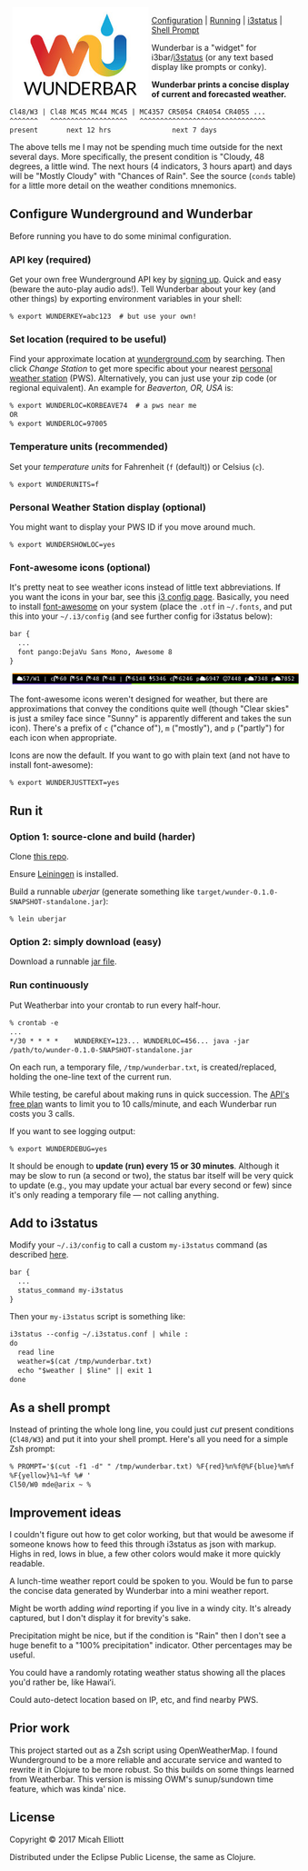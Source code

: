 <img src="https://raw.githubusercontent.com/MicahElliott/wunderbar/master/img/wunderbar.jpg" align="left" hspace="5px"/>

[Configuration][2] | [Running][3] | [i3status][4] | [Shell Prompt][5]

Wunderbar is a "widget" for
i3bar/[i3status](https://github.com/i3/i3status) (or any text based
display like prompts or conky).

**Wunderbar prints a concise display of current and forecasted
weather.**

    Cl48/W3 | Cl48 MC45 MC44 MC45 | MC4357 CR5054 CR4054 CR4055 ...
    ^^^^^^^   ^^^^^^^^^^^^^^^^^^^   ^^^^^^^^^^^^^^^^^^^^^^^^^^^^^^^
    present       next 12 hrs               next 7 days

The above tells me I may not be spending much time outside for the
next several days.  More specifically, the present condition is
"Cloudy, 48 degrees, a little wind.  The next hours (4 indicators, 3
hours apart) and days will be "Mostly Cloudy" with "Chances of Rain".
See the source (`conds` table) for a little more detail on the weather
conditions mnemonics.


## Configure Wunderground and Wunderbar

Before running you have to do some minimal configuration.

### API key (required)

Get your own free Wunderground API key
by [signing up](https://www.wunderground.com/signup?mode=api_signup).
Quick and easy (beware the auto-play audio ads!).  Tell Wunderbar
about your key (and other things) by exporting environment variables
in your shell:

    % export WUNDERKEY=abc123  # but use your own!

### Set location (required to be useful)

Find your approximate location
at [wunderground.com](https://www.wunderground.com/) by searching.
Then click _Change Station_ to get more specific about your
nearest
[personal weather station](https://www.wunderground.com/weatherstation/overview.asp) (PWS).
Alternatively, you can just use your zip code (or regional
equivalent).  An example for _Beaverton, OR, USA_ is:

    % export WUNDERLOC=KORBEAVE74  # a pws near me
    OR
    % export WUNDERLOC=97005

### Temperature units (recommended)

Set your _temperature units_ for Fahrenheit (`f` (default)) or Celsius
(`c`).

    % export WUNDERUNITS=f

### Personal Weather Station display (optional)

You might want to display your PWS ID if you move around much.

    % export WUNDERSHOWLOC=yes

### Font-awesome icons (optional)

It's pretty neat to see weather icons instead of little text
abbreviations.  If you want the icons in your bar, see
this
[i3 config page](https://wiki.archlinux.org/index.php/I3#Iconic_fonts_in_the_status_bar).
Basically, you need to install [font-awesome](http://fontawesome.io/)
on your system (place the `.otf` in `~/.fonts`, and put this into your
`~/.i3/config` (and see further config for i3status below):

    bar {
      ...
      font pango:DejaVu Sans Mono, Awesome 8
    }

<img src="https://raw.githubusercontent.com/MicahElliott/wunderbar/master/img/example-with-icons.jpg" hspace="5px"/>

The font-awesome icons weren't designed for weather, but there are
approximations that convey the conditions quite well (though "Clear
skies" is just a smiley face since "Sunny" is apparently different and
takes the sun icon).  There's a prefix of `c` ("chance of"), `m`
("mostly"), and `p` ("partly") for each icon when appropriate.

Icons are now the default.  If you want to go with plain text (and not
have to install font-awesome):

    % export WUNDERJUSTTEXT=yes


## Run it

### Option 1: source-clone and build (harder)

Clone [this repo](https://github.com/MicahElliott/wunderbar).

Ensure [Leiningen](https://leiningen.org/) is installed.

Build a runnable _uberjar_ (generate something like
`target/wunder-0.1.0-SNAPSHOT-standalone.jar`):

    % lein uberjar

### Option 2: simply download (easy)

Download a runnable [jar file](http://micahelliott.com/dl/wunder-0.1.0-SNAPSHOT-standalone.jar).

### Run continuously

Put Weatherbar into your crontab to run every half-hour.

    % crontab -e
    ...
    */30 * * * *    WUNDERKEY=123... WUNDERLOC=456... java -jar /path/to/wunder-0.1.0-SNAPSHOT-standalone.jar

On each run, a temporary file, `/tmp/wunderbar.txt`, is created/replaced,
holding the one-line text of the current run.

While testing, be careful about making runs in quick succession.
The
[API's free plan](https://www.wunderground.com/weather/api/d/pricing.html?MR=1) wants
to limit you to 10 calls/minute, and each Wunderbar run costs you 3
calls.

If you want to see logging output:

    % export WUNDERDEBUG=yes

It should be enough to **update (run) every 15 or 30 minutes**.
Although it may be slow to run (a second or two), the status bar
itself will be very quick to update (e.g., you may update your actual
bar every second or few) since it's only reading a temporary file —
not calling anything.


## Add to i3status

Modify your `~/.i3/config` to call a custom `my-i3status` command (as
described
[here](https://i3wm.org/i3status/manpage.html#_external_scripts_programs_with_i3status).

    bar {
      ...
      status_command my-i3status
    }

Then your `my-i3status` script is something like:

    i3status --config ~/.i3status.conf | while :
    do
      read line
      weather=$(cat /tmp/wunderbar.txt)
      echo "$weather | $line" || exit 1
    done


## As a shell prompt

Instead of printing the whole long line, you could just _cut_ present
conditions (`Cl48/W3`) and put it into your shell prompt.  Here's all
you need for a simple Zsh prompt:

    % PROMPT='$(cut -f1 -d" " /tmp/wunderbar.txt) %F{red}%n%f@%F{blue}%m%f %F{yellow}%1~%f %# '
    Cl50/W0 mde@arix ~ %


## Improvement ideas

I couldn't figure out how to get color working, but that would be
awesome if someone knows how to feed this through i3status as json
with markup.  Highs in red, lows in blue, a few other colors would
make it more quickly readable.

A lunch-time weather report could be spoken to you.  Would be fun to
parse the concise data generated by Wunderbar into a mini weather
report.

Might be worth adding _wind_ reporting if you live in a windy city.
It's already captured, but I don't display it for brevity's sake.

Precipitation might be nice, but if the condition is "Rain" then I
don't see a huge benefit to a "100% precipitation" indicator.  Other
percentages may be useful.

You could have a randomly rotating weather status showing all the
places you'd rather be, like Hawaiʻi.

Could auto-detect location based on IP, etc, and find nearby PWS.


## Prior work

This project started out as a Zsh script using OpenWeatherMap.  I
found Wunderground to be a more reliable and accurate service and
wanted to rewrite it in Clojure to be more robust.  So this builds on
some things learned from Weatherbar.  This version is missing OWM's
sunup/sundown time feature, which was kinda' nice.


## License

Copyright © 2017 Micah Elliott

Distributed under the Eclipse Public License, the same as Clojure.


[2]: #configure-wunderground-and-wunderbar
[3]: #run-it
[4]: #add-to-i3status
[5]: #as-a-shell-prompt
